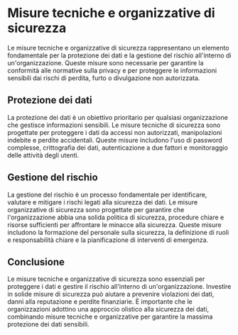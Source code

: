# Misure tecniche e organizzative di sicurezza

Le misure tecniche e organizzative di sicurezza rappresentano un elemento fondamentale per la protezione dei dati e la gestione del rischio all'interno di un'organizzazione. Queste misure sono necessarie per garantire la conformità alle normative sulla privacy e per proteggere le informazioni sensibili dai rischi di perdita, furto o divulgazione non autorizzata.

## Protezione dei dati

La protezione dei dati è un obiettivo prioritario per qualsiasi organizzazione che gestisce informazioni sensibili. Le misure tecniche di sicurezza sono progettate per proteggere i dati da accessi non autorizzati, manipolazioni indebite e perdite accidentali. Queste misure includono l'uso di password complesse, crittografia dei dati, autenticazione a due fattori e monitoraggio delle attività degli utenti.

## Gestione del rischio

La gestione del rischio è un processo fondamentale per identificare, valutare e mitigare i rischi legati alla sicurezza dei dati. Le misure organizzative di sicurezza sono progettate per garantire che l'organizzazione abbia una solida politica di sicurezza, procedure chiare e risorse sufficienti per affrontare le minacce alla sicurezza. Queste misure includono la formazione del personale sulla sicurezza, la definizione di ruoli e responsabilità chiare e la pianificazione di interventi di emergenza.

## Conclusione

Le misure tecniche e organizzative di sicurezza sono essenziali per proteggere i dati e gestire il rischio all'interno di un'organizzazione. Investire in solide misure di sicurezza può aiutare a prevenire violazioni dei dati, danni alla reputazione e perdite finanziarie. È importante che le organizzazioni adottino una approccio olistico alla sicurezza dei dati, combinando misure tecniche e organizzative per garantire la massima protezione dei dati sensibili.